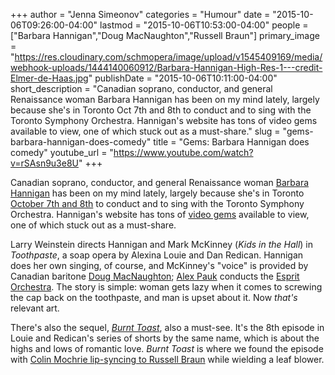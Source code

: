 +++
author = "Jenna Simeonov"
categories = "Humour"
date = "2015-10-06T09:26:00-04:00"
lastmod = "2015-10-06T10:53:00-04:00"
people = ["Barbara Hannigan","Doug MacNaughton","Russell Braun"]
primary_image = "https://res.cloudinary.com/schmopera/image/upload/v1545409169/media/webhook-uploads/1444140060912/Barbara-Hannigan-High-Res-1---credit-Elmer-de-Haas.jpg"
publishDate = "2015-10-06T10:11:00-04:00"
short_description = "Canadian soprano, conductor, and general Renaissance woman Barbara Hannigan has been on my mind lately, largely because she&#039;s in Toronto Oct 7th and 8th to conduct and to sing with the Toronto Symphony Orchestra. Hannigan&#039;s website has tons of video gems available to view, one of which stuck out as a must-share."
slug = "gems-barbara-hannigan-does-comedy"
title = "Gems: Barbara Hannigan does comedy"
youtube_url = "https://www.youtube.com/watch?v=rSAsn9u3e8U"
+++

Canadian soprano, conductor, and general Renaissance woman [Barbara Hannigan](/scene/people/barbara-hannigan/) has been on my mind lately, largely because she's in Toronto [October 7th and 8th](http://www.tso.ca/en-ca/concerts-and-tickets/2015-2016-Season/EventDetails/Barbara-Hannigan-Sings-Conducts.aspx) to conduct and to sing with the Toronto Symphony Orchestra. Hannigan's website has tons of [video gems](http://www.barbarahannigan.com/watch/opera-concert-videos/) available to view, one of which stuck out as a must-share.

Larry Weinstein directs Hannigan and Mark McKinney (*Kids in the Hall*) in *Toothpaste*, a soap opera by Alexina Louie and Dan Redican. Hannigan does her own singing, of course, and McKinney's "voice" is provided by Canadian baritone [Doug MacNaughton](/scene/people/doug-macnaughton/); [Alex Pauk](/scene/people/alex-pauk/) conducts the [Esprit Orchestra](http://www.espritorchestra.com/index.html). The story is simple: woman gets lazy when it comes to screwing the cap back on the toothpaste, and man is upset about it. Now *that's* relevant art.

There's also the sequel, [*Burnt Toast*](https://youtu.be/2DrN57bRe4Y), also a must-see. It's the 8th episode in Louie and Redican's series of shorts by the same name, which is about the highs and lows of romantic love. *Burnt Toast* is where we found the episode with [Colin Mochrie lip-syncing to Russell Braun](/colin-mochrie-russell-braun-and-operagrams/) while wielding a leaf blower.
